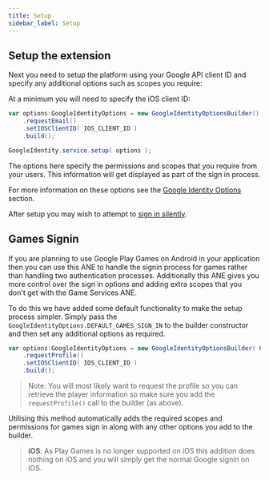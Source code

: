 ```yaml
---
title: Setup
sidebar_label: Setup
---
```



## Setup the extension

Next you need to setup the platform using your Google API client ID and specify any additional 
options such as scopes you require:

At a minimum you will need to specify the iOS client ID:

```actionscript
var options:GoogleIdentityOptions = new GoogleIdentityOptionsBuilder()
	.requestEmail()
	.setIOSClientID( IOS_CLIENT_ID )
	.build();

GoogleIdentity.service.setup( options );
```

The options here specify the permissions and scopes that you require from your users. This information will get displayed as part of the sign in process. 

For more information on these options see the [Google Identity Options](google-identity-options) section.

After setup you may wish to attempt to [sign in silently](signing-in#sign-in-silently).



## Games Signin

If you are planning to use Google Play Games on Android in your application then you can use this ANE to handle the signin process for games rather than handling two authentication processes. Additionally this ANE gives you more control over the sign in options and adding extra scopes that you don't get with the Game Services ANE. 

To do this we have added some default functionality to make the setup process simpler. Simply pass the `GoogleIdentityOptions.DEFAULT_GAMES_SIGN_IN` to the builder constructor and then set any additional options as required. 

```actionscript
var options:GoogleIdentityOptions = new GoogleIdentityOptionsBuilder( GoogleIdentityOptions.DEFAULT_GAMES_SIGN_IN )
	.requestProfile()
	.setIOSClientID( IOS_CLIENT_ID )
	.build();
```

>
> Note: You will most likely want to request the profile so you can retrieve the player information so make sure you add the `requestProfile()` call to the builder (as above).
>

Utilising this method automatically adds the required scopes and permissions for games sign in along with any other options you add to the builder.


>
> **iOS**: As Play Games is no longer supported on iOS this addition does nothing on iOS and you will simply get the normal Google signin on iOS.
>

